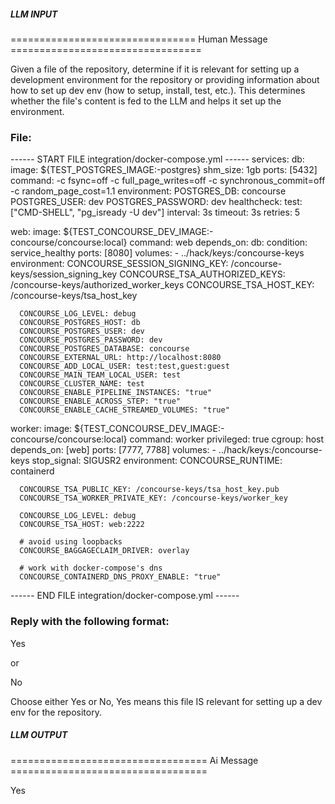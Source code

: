 ##### LLM INPUT #####
================================ Human Message =================================

Given a file of the repository, determine if it is relevant for setting up a development environment for the repository or providing information about how to set up dev env (how to setup, install, test, etc.). This determines whether the file's content is fed to the LLM and helps it set up the environment.

### File:
------ START FILE integration/docker-compose.yml ------
services:
  db:
    image: ${TEST_POSTGRES_IMAGE:-postgres}
    shm_size: 1gb
    ports: [5432]
    command: -c fsync=off -c full_page_writes=off -c synchronous_commit=off -c random_page_cost=1.1
    environment:
      POSTGRES_DB: concourse
      POSTGRES_USER: dev
      POSTGRES_PASSWORD: dev
    healthcheck:
      test: ["CMD-SHELL", "pg_isready -U dev"]
      interval: 3s
      timeout: 3s
      retries: 5

  web:
    image: ${TEST_CONCOURSE_DEV_IMAGE:-concourse/concourse:local}
    command: web
    depends_on:
      db:
        condition: service_healthy
    ports: [8080]
    volumes:
    - ../hack/keys:/concourse-keys
    environment:
      CONCOURSE_SESSION_SIGNING_KEY: /concourse-keys/session_signing_key
      CONCOURSE_TSA_AUTHORIZED_KEYS: /concourse-keys/authorized_worker_keys
      CONCOURSE_TSA_HOST_KEY: /concourse-keys/tsa_host_key

      CONCOURSE_LOG_LEVEL: debug
      CONCOURSE_POSTGRES_HOST: db
      CONCOURSE_POSTGRES_USER: dev
      CONCOURSE_POSTGRES_PASSWORD: dev
      CONCOURSE_POSTGRES_DATABASE: concourse
      CONCOURSE_EXTERNAL_URL: http://localhost:8080
      CONCOURSE_ADD_LOCAL_USER: test:test,guest:guest
      CONCOURSE_MAIN_TEAM_LOCAL_USER: test
      CONCOURSE_CLUSTER_NAME: test
      CONCOURSE_ENABLE_PIPELINE_INSTANCES: "true"
      CONCOURSE_ENABLE_ACROSS_STEP: "true"
      CONCOURSE_ENABLE_CACHE_STREAMED_VOLUMES: "true"

  worker:
    image: ${TEST_CONCOURSE_DEV_IMAGE:-concourse/concourse:local}
    command: worker
    privileged: true
    cgroup: host
    depends_on: [web]
    ports: [7777, 7788]
    volumes:
    - ../hack/keys:/concourse-keys
    stop_signal: SIGUSR2
    environment:
      CONCOURSE_RUNTIME: containerd

      CONCOURSE_TSA_PUBLIC_KEY: /concourse-keys/tsa_host_key.pub
      CONCOURSE_TSA_WORKER_PRIVATE_KEY: /concourse-keys/worker_key

      CONCOURSE_LOG_LEVEL: debug
      CONCOURSE_TSA_HOST: web:2222

      # avoid using loopbacks
      CONCOURSE_BAGGAGECLAIM_DRIVER: overlay

      # work with docker-compose's dns
      CONCOURSE_CONTAINERD_DNS_PROXY_ENABLE: "true"

------ END FILE integration/docker-compose.yml ------

### Reply with the following format:

<rel>Yes</rel>

or

<rel>No</rel>

Choose either Yes or No, Yes means this file IS relevant for setting up a dev env for the repository.

##### LLM OUTPUT #####
================================== Ai Message ==================================

<rel>Yes</rel>